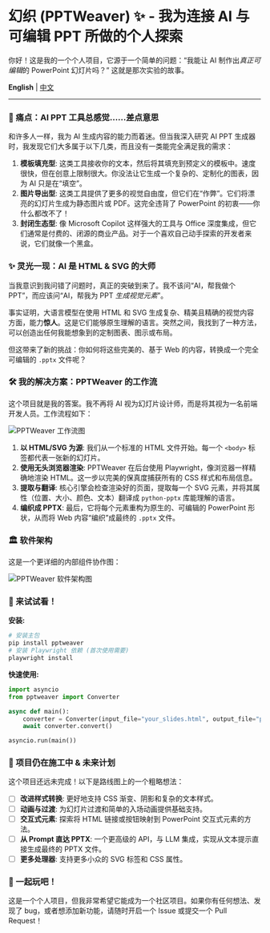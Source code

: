 # 幻织 (PPTWeaver) ✨ - 我为连接 AI 与可编辑 PPT 所做的个人探索

你好！这是我的一个个人项目，它源于一个简单的问题：“我能让 AI 制作出*真正可编辑*的 PowerPoint 幻灯片吗？” 这就是那次实验的故事。

**English** | [中文](./README_en.md)

---

### 🤔 痛点：AI PPT 工具总感觉……差点意思

和许多人一样，我为 AI 生成内容的能力而着迷。但当我深入研究 AI PPT 生成器时，我发现它们大多属于以下几类，而且没有一类能完全满足我的需求：

1.  **模板填充型**: 这类工具接收你的文本，然后将其填充到预定义的模板中。速度很快，但在创意上限制很大。你没法让它生成一个复杂的、定制化的图表，因为 AI 只是在“填空”。
2.  **图片导出型**: 这类工具提供了更多的视觉自由度，但它们在“作弊”。它们将漂亮的幻灯片生成为静态图片或 PDF。这完全违背了 PowerPoint 的初衷——你什么都改不了！
3.  **封闭生态型**: 像 Microsoft Copilot 这样强大的工具与 Office 深度集成，但它们通常是付费的、闭源的商业产品。对于一个喜欢自己动手探索的开发者来说，它们就像一个黑盒。

### ✨ 灵光一现：AI 是 HTML & SVG 的大师

当我意识到我问错了问题时，真正的突破到来了。我不该问“AI，帮我做个 PPT”，而应该问“AI，帮我为 PPT *生成视觉元素*”。

事实证明，大语言模型在使用 HTML 和 SVG 生成复杂、精美且精确的视觉内容方面，能力**惊人**。这是它们能够原生理解的语言。突然之间，我找到了一种方法，可以创造出任何我能想象到的定制图表、图示或布局。

但这带来了新的挑战：你如何将这些完美的、基于 Web 的内容，转换成一个完全可编辑的 `.pptx` 文件呢？

### 🛠️ 我的解决方案：PPTWeaver 的工作流

这个项目就是我的答案。我不再将 AI 视为幻灯片设计师，而是将其视为一名前端开发人员。工作流程如下：

![PPTWeaver 工作流图](docs/about_pptweaver_workflow.svg)

1.  **以 HTML/SVG 为源**: 我们从一个标准的 HTML 文件开始。每一个 `<body>` 标签都代表一张新的幻灯片。
2.  **使用无头浏览器渲染**: PPTWeaver 在后台使用 Playwright，像浏览器一样精确地渲染 HTML。这一步以完美的保真度捕获所有的 CSS 样式和布局信息。
3.  **提取与翻译**: 核心引擎会检查渲染好的页面，提取每一个 SVG 元素，并将其属性（位置、大小、颜色、文本）翻译成 `python-pptx` 库能理解的语言。
4.  **编织成 PPTX**: 最后，它将每个元素重构为原生的、可编辑的 PowerPoint 形状，从而将 Web 内容“编织”成最终的 `.pptx` 文件。

### 🏛️ 软件架构

这是一个更详细的内部组件协作图：

![PPTWeaver 软件架构图](docs/architecture.svg)

### 🚀 来试试看！

**安装:**
```bash
# 安装主包
pip install pptweaver
# 安装 Playwright 依赖 (首次使用需要)
playwright install
```

**快速使用:**
```python
import asyncio
from pptweaver import Converter

async def main():
    converter = Converter(input_file="your_slides.html", output_file="presentation.pptx")
    await converter.convert()

asyncio.run(main())
```

### 🚧 项目仍在施工中 & 未来计划

这个项目还远未完成！以下是路线图上的一个粗略想法：

-   [ ] **改进样式转换**: 更好地支持 CSS 渐变、阴影和复杂的文本样式。
-   [ ] **动画与过渡**: 为幻灯片过渡和简单的入场动画提供基础支持。
-   [ ] **交互式元素**: 探索将 HTML 链接或按钮映射到 PowerPoint 交互式元素的方法。
-   [ ] **从 Prompt 直达 PPTX**: 一个更高级的 API，与 LLM 集成，实现从文本提示直接生成最终的 PPTX 文件。
-   [ ] **更多处理器**: 支持更多小众的 SVG 标签和 CSS 属性。

### 🤝 一起玩吧！

这是一个个人项目，但我非常希望它能成为一个社区项目。如果你有任何想法、发现了 bug，或者想添加新功能，请随时开启一个 Issue 或提交一个 Pull Request！

